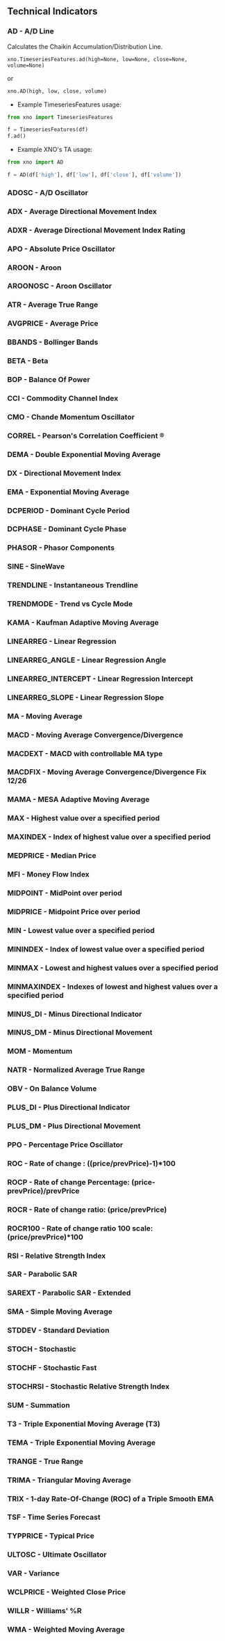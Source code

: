 ## Technical Indicators
### AD - A/D Line 
Calculates the Chaikin Accumulation/Distribution Line.

```
xno.TimeseriesFeatures.ad(high=None, low=None, close=None, volume=None)
```
or 
```python
xno.AD(high, low, close, volume)
```
- Example TimeseriesFeatures usage:
```python
from xno import TimeseriesFeatures

f = TimeseriesFeatures(df)
f.ad()
```
- Example XNO's TA usage:
```python
from xno import AD

f = AD(df['high'], df['low'], df['close'], df['volume'])
```
### ADOSC - A/D Oscillator
### ADX	- Average Directional Movement Index
### ADXR - Average Directional Movement Index Rating
### APO - Absolute Price Oscillator
### AROON - Aroon
### AROONOSC - Aroon Oscillator
### ATR	- Average True Range
### AVGPRICE - Average Price
### BBANDS	- Bollinger Bands
### BETA	- Beta
### BOP	- Balance Of Power
### CCI	- Commodity Channel Index
### CMO	- Chande Momentum Oscillator
### CORREL	- Pearson's Correlation Coefficient ®
### DEMA	- Double Exponential Moving Average
### DX	- Directional Movement Index
### EMA	- Exponential Moving Average
### DCPERIOD - Dominant Cycle Period
### DCPHASE - Dominant Cycle Phase
### PHASOR - Phasor Components
### SINE - SineWave
### TRENDLINE - Instantaneous Trendline
### TRENDMODE - Trend vs Cycle Mode
### KAMA	- Kaufman Adaptive Moving Average
### LINEARREG	- Linear Regression
### LINEARREG_ANGLE	- Linear Regression Angle
### LINEARREG_INTERCEPT	- Linear Regression Intercept
### LINEARREG_SLOPE	- Linear Regression Slope
### MA	- Moving Average
### MACD	- Moving Average Convergence/Divergence
### MACDEXT	- MACD with controllable MA type
### MACDFIX	- Moving Average Convergence/Divergence Fix 12/26
### MAMA	- MESA Adaptive Moving Average
### MAX	- Highest value over a specified period
### MAXINDEX	- Index of highest value over a specified period
### MEDPRICE	- Median Price
### MFI	- Money Flow Index
### MIDPOINT	- MidPoint over period
### MIDPRICE	- Midpoint Price over period
### MIN	- Lowest value over a specified period
### MININDEX	- Index of lowest value over a specified period
### MINMAX	- Lowest and highest values over a specified period
### MINMAXINDEX	- Indexes of lowest and highest values over a specified period
### MINUS_DI	- Minus Directional Indicator
### MINUS_DM	- Minus Directional Movement
### MOM	- Momentum
### NATR	- Normalized Average True Range
### OBV	- On Balance Volume
### PLUS_DI	- Plus Directional Indicator
### PLUS_DM	- Plus Directional Movement
### PPO	- Percentage Price Oscillator
### ROC	- Rate of change : ((price/prevPrice)-1)*100
### ROCP	- Rate of change Percentage: (price-prevPrice)/prevPrice
### ROCR	- Rate of change ratio: (price/prevPrice)
### ROCR100	- Rate of change ratio 100 scale: (price/prevPrice)*100
### RSI	- Relative Strength Index
### SAR	- Parabolic SAR
### SAREXT	- Parabolic SAR - Extended
### SMA	- Simple Moving Average
### STDDEV	- Standard Deviation
### STOCH	- Stochastic
### STOCHF	- Stochastic Fast
### STOCHRSI	- Stochastic Relative Strength Index
### SUM	- Summation
### T3	- Triple Exponential Moving Average (T3)
### TEMA	- Triple Exponential Moving Average
### TRANGE	- True Range
### TRIMA	- Triangular Moving Average
### TRIX	- 1-day Rate-Of-Change (ROC) of a Triple Smooth EMA
### TSF	- Time Series Forecast
### TYPPRICE	- Typical Price
### ULTOSC	- Ultimate Oscillator
### VAR	- Variance
### WCLPRICE	- Weighted Close Price
### WILLR	- Williams' %R
### WMA	- Weighted Moving Average

